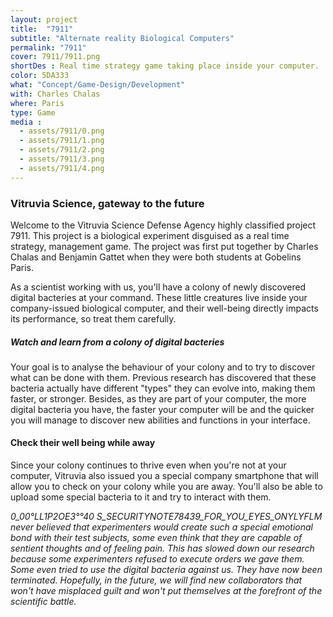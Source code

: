 ```yaml
---
layout: project
title:  "7911"
subtitle: "Alternate reality Biological Computers"
permalink: "7911"
cover: 7911/7911.png
shortDes : Real time strategy game taking place inside your computer.
color: 5DA333
what: "Concept/Game-Design/Development"
with: Charles Chalas
where: Paris
type: Game
media :
  - assets/7911/0.png
  - assets/7911/1.png
  - assets/7911/2.png
  - assets/7911/3.png
  - assets/7911/4.png
---
```


### Vitruvia Science, gateway to the future

Welcome to the Vitruvia Science Defense Agency highly classified project 7911. This project is a biological experiment disguised as a real time strategy, management game. The project was first put together by Charles Chalas and Benjamin Gattet when they were both students at Gobelins Paris.

As a scientist working with us, you'll have a colony of  newly discovered digital bacteries at your command. These little creatures live inside your company-issued biological computer, and their well-being directly impacts its performance, so treat them carefully.

##### Watch and learn from a colony of digital bacteries
Your goal is to analyse the behaviour of your colony and to try to discover what can be done with them. Previous research has discovered that these bacteria actually have different "types" they can evolve into, making them faster, or stronger.
Besides, as they are part of your computer, the more digital bacteria you have, the faster your computer will be and the quicker you will manage to discover new abilities and functions in your interface.

#### Check their well being while away
Since your colony continues to thrive even when you're not at your computer, Vitruvia also issued you a special company smartphone that will allow you to check on your colony while you are away. You'll also be able to upload some special bacteria to it and try to interact with them.

*_0_00°LL1P2OE3°°40 S_SECURITYNOTE78439_FOR_YOU_EYES_ONYLYFLM_ never believed that experimenters would create such a special emotional bond with their test subjects, some even think that they are capable of sentient thoughts and of feeling pain.
This has slowed down our research because some experimenters refused to execute orders we gave them. Some even tried to use the digital bacteria against us. They have now been terminated.
Hopefully, in the future, we will find new collaborators that won't have misplaced guilt and won't put themselves at the forefront of the scientific battle.*

